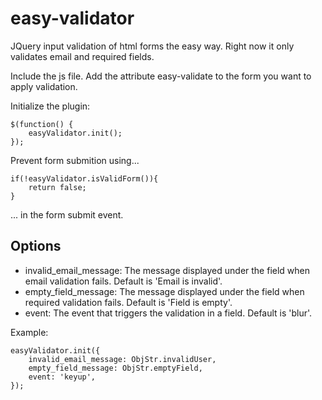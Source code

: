 # easy-validator
JQuery input validation of html forms the easy way. 
Right now it only validates email and required fields.

Include the js file.
Add the attribute easy-validate to the form you want to apply validation.

Initialize the plugin:

```
$(function() {
    easyValidator.init();
});
```

Prevent form submition using...

```
if(!easyValidator.isValidForm()){
    return false;
}
```
... in the form submit event.

## Options

- invalid_email_message: The message displayed under the field when email validation fails. Default is 'Email is invalid'.
- empty_field_message: The message displayed under the field when required validation fails. Default is 'Field is empty'.
- event: The event that triggers the validation in a field. Default is 'blur'. 

Example:

```
easyValidator.init({
    invalid_email_message: ObjStr.invalidUser,
    empty_field_message: ObjStr.emptyField,
    event: 'keyup',
});
```





